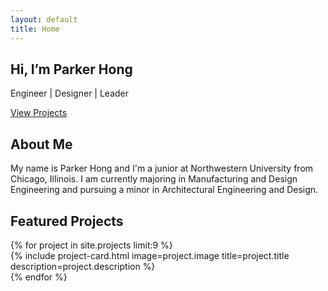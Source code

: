 ```yaml
---
layout: default
title: Home
---
```


<main class="home-page">
  <section class="hero">
    <div class="hero-content">
      <h1>Hi, I’m Parker Hong</h1>
      <p>Engineer | Designer | Leader</p>
      <a href="#projects" class="btn-primary">View Projects</a>
    </div>
  </section>

  <section class="intro">
    <h2>About Me</h2>
    <p>
      My name is Parker Hong and I'm a junior at Northwestern University from Chicago, Illinois. I am currently majoring in Manufacturing and Design Engineering and pursuing a minor in Architectural Engineering and Design.
    </p>
  </section>

  <section id="projects" class="projects-carousel">
  <h2>Featured Projects</h2>
  <div class="carousel-container">
    {% for project in site.projects limit:9 %}
      <div class="carousel-item">
        {% include project-card.html
           image=project.image
           title=project.title
           description=project.description %}
      </div>
    {% endfor %}
  </div>
</section>
</main>
